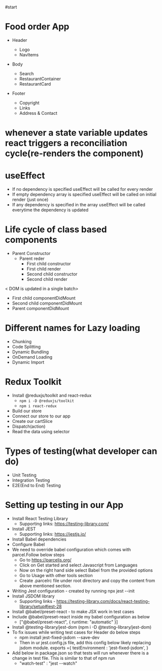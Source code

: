 #start

# Food order App

- Header

  - Logo
  - NavItems

- Body

  - Search
  - RestaurantContainer
  - RestaurantCard

- Footer
  - Copyright
  - Links
  - Address & Contact

# whenever a state variable updates react triggers a reconciliation cycle(re-renders the component)

# useEffect

- If no dependency is specified useEffect will be called for every render
- If empty dependency array is specified useEffect will be called on initial render (just once)
- If any dependency is specified in the array useEffect will be called everytime the dependency is updated

# Life cycle of class based components

- Parent Constructor
  - Parent reder
    - First child constructor
    - First child render
    - Second child constructor
    - Second child render

< DOM is updated in a single batch>

- First child componentDidMount
- Second child componentDidMount
- Parent componentDidMount

# Different names for Lazy loading

- Chunking
- Code Splitting
- Dynamic Bundling
- OnDemand Loading
- Dynamic Import

# Redux Toolkit

- Install @reduxjs/toolkit and react-redux
  - `npm i -D @reduxjs/toolkit`
  - `npm i react-redux`
- Build our store
- Connect our store to our app
- Create our cartSlice
- Dispatch(action)
- Read the data using selector

# Types of testing(what developer can do)

- Unit Testing
- Integration Testing
- E2E(End to End) Testing

# Setting up testing in our App

- Install React Testing Library
  - Supporting links: https://testing-library.com/
- Install JEST
  - Supporting links: https://jestjs.io/
- Install Babel dependencies
- Configure Babel
- We need to override babel configuration which comes with parcel.Follow below steps
  - Go to https://parceljs.org/
  - Click on Get started and select Javascript from Languages
  - Now on the right hand side select Babel from the provided options
  - Go to Usage with other tools section
  - Create .parcelrc file under root directory and copy the content from above mentioned section.
- Writing Jest configuration - created by running npx jest --init
- Install JSDOM library
  - Supporting links - https://testing-library.com/docs/react-testing-library/setup#jest-28
- Install @babel/preset-react - to make JSX work in test cases
- Include @babel/preset-react inside my babel configuration as below
  - ["@babel/preset-react", { runtime: "automatic" }]
- Install @testing-library/jest-dom (npm i -D @testing-library/jest-dom)
- To fix issues while writing test cases for Header do below steps
  - npm install jest-fixed-jsdom --save-dev
  - Then in ur jest.config.js file, add this config below likely replacing jsdom
    module. exports ={
    testEnvironment : 'jest-fixed-jsdom',
    }
- Add below in package.json so that tests will run whenever there is a change in test file. This is similar to that of npm run
  - "watch-test" : "jest --watch"
